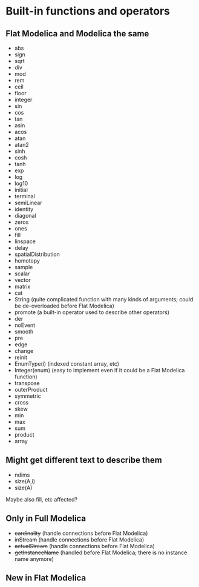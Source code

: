 # Built-in functions and operators

## Flat Modelica and Modelica the same

* abs
* sign
* sqrt
* div
* mod
* rem
* ceil
* floor
* integer
* sin
* cos
* tan
* asin
* acos
* atan
* atan2
* sinh
* cosh
* tanh
* exp
* log
* log10
* initial
* terminal
* semiLinear
* identity
* diagonal
* zeros
* ones
* fill
* linspace
* delay
* spatialDistribution
* homotopy
* sample
* scalar
* vector
* matrix
* cat
* String (quite complicated function with many kinds of arguments; could be de-overloaded before Flat Modelica)
* promote (a built-in operator used to describe other operators)
* der
* noEvent
* smooth
* pre
* edge
* change
* reinit
* EnumType(i) (indexed constant array, etc)
* Integer(enum) (easy to implement even if it could be a Flat Modelica function)
* transpose
* outerProduct
* symmetric
* cross
* skew
* min
* max
* sum
* product
* array

## Might get different text to describe them

* ndims
* size(A,i)
* size(A)

Maybe also fill, etc affected?

## Only in Full Modelica

* ~~cardinality~~ (handle connections before Flat Modelica)
* ~~inStream~~ (handle connections before Flat Modelica)
* ~~actualStream~~ (handle connections before Flat Modelica)
* ~~getInstanceName~~ (handled before Flat Modelica; there is no instance name anymore)

## New in Flat Modelica
